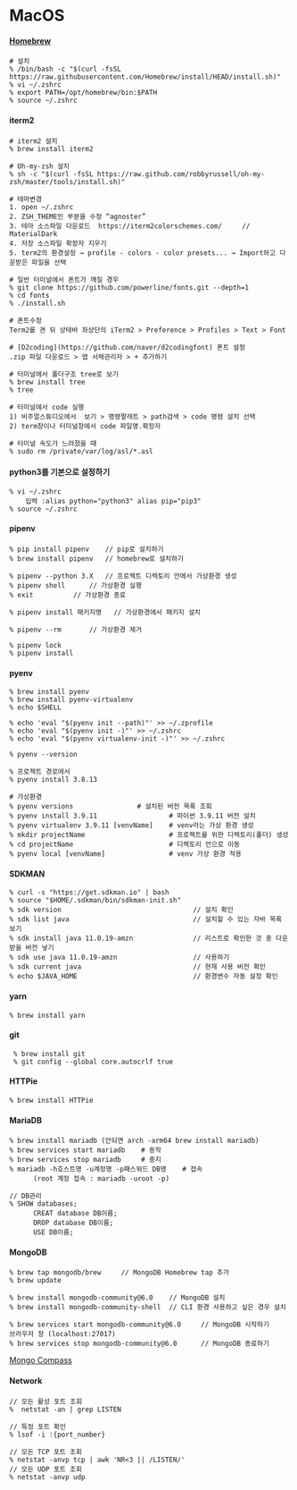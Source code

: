 # MacOS

#### [Homebrew](https://brew.sh/)

    # 설치 
    % /bin/bash -c "$(curl -fsSL https://raw.githubusercontent.com/Homebrew/install/HEAD/install.sh)"
    % vi ~/.zshrc
    % export PATH=/opt/homebrew/bin:$PATH
    % source ~/.zshrc
    
#### iterm2

	# iterm2 설치
	% brew install iterm2
    
    # Oh-my-zsh 설치
    % sh -c "$(curl -fsSL https://raw.github.com/robbyrussell/oh-my-zsh/master/tools/install.sh)"
	
	# 테마변경
	1. open ~/.zshrc 
	2. ZSH_THEME인 부분을 수정 “agnoster”
	3. 테마 소스파일 다운로드  https://iterm2colorschemes.com/     // MaterialDark
	4. 저장 소스파일 확장자 지우기 
	5. term2의 환경설정 → profile - colors - color presets... → Import하고 다운받은 파일을 선택

	# 일반 터미널에서 폰트가 깨질 경우 
 	% git clone https://github.com/powerline/fonts.git --depth=1﻿
  	% cd fonts
	% ./install.sh
 
	# 폰트수정
	Term2를 켠 뒤 상태바 좌상단의 iTerm2 > Preference > Profiles > Text > Font

	# [D2coding](https://github.com/naver/d2codingfont) 폰트 설정 
 	.zip 파일 다운로드 > 앱 서체관리자 > + 추가하기

	# 터미널에서 폴더구조 tree로 보기
	% brew install tree
   	% tree 

	# 터미널에서 code 실행
	1) 비주얼스튜디오에서  보기 > 명령팔레트 > path검색 > code 명령 설치 선택
	2) term창이나 터미널창에서 code 파일명.확장자

 	# 터미널 속도가 느려졌을 때
  	% sudo rm /private/var/log/asl/*.asl

#### python3를 기본으로 설정하기

	% vi ~/.zshrc
 		입력 :alias python="python3" alias pip="pip3"
   	% source ~/.zshrc

#### pipenv

 	% pip install pipenv	// pip로 설치하기
	% brew install pipenv	// homebrew로 설치하기
  
	% pipenv --python 3.X	// 프로젝트 디렉토리 안에서 가상환경 생성
 	% pipenv shell		// 가상환경 실행
  	% exit			// 가상환경 종료
   
	% pipenv install 패키지명	// 가상환경에서 패키지 설치

  	% pipenv --rm		// 가상환경 제거

	% pipenv lock		
   	% pipenv install  

#### pyenv

    % brew install pyenv
    % brew install pyenv-virtualenv
    % echo $SHELL

    % echo 'eval "$(pyenv init --path)"' >> ~/.zprofile  
    % echo 'eval "$(pyenv init -)"' >> ~/.zshrc  
    % echo 'eval "$(pyenv virtualenv-init -)"' >> ~/.zshrc  

    % pyenv --version

    % 프로젝트 경로에서
    % pyenv install 3.8.13
  
    # 가상환경
    % pyenv versions			    # 설치된 버전 목록 조회
    % pyenv install 3.9.11                  # 파이썬 3.9.11 버전 설치
    % pyenv virtualenv 3.9.11 [venvName]    # venv라는 가상 환경 생성
    % mkdir projectName                     # 프로젝트를 위한 디렉토리(폴더) 생성
    % cd projectName                        # 디렉토리 안으로 이동
    % pyenv local [venvName]                # venv 가상 환경 적용

#### SDKMAN

    % curl -s "https://get.sdkman.io" | bash
    % source "$HOME/.sdkman/bin/sdkman-init.sh"
    % sdk version                                 // 설치 확인
    % sdk list java                               // 설치할 수 있는 자바 목록 보기
    % sdk install java 11.0.19-amzn               // 리스트로 확인한 것 중 다운받을 버전 넣기
    % sdk use java 11.0.19-amzn                   // 사용하기
    % sdk current java                            // 현재 사용 버전 확인
    % echo $JAVA_HOME                             // 환경변수 자동 설정 확인
  
#### yarn

    % brew install yarn


#### git

     % brew install git
     % git config --global core.autocrlf true

#### HTTPie

 	% brew install HTTPie 

#### MariaDB

    % brew install mariadb (안되면 arch -arm64 brew install mariadb)
    % brew services start mariadb    # 동작
    % brew services stop mariadb     # 중지
    % mariadb -h호스트명 -u계정명 -p패스워드 DB명    # 접속
          (root 계정 접속 : mariadb -uroot -p)

    // DB관리
    % SHOW databases;    
          CREAT database DB이름;
          DROP database DB이름;
          USE DB이름;

#### MongoDB

    % brew tap mongodb/brew     // MongoDB Homebrew tap 추가
    % brew update

    % brew install mongodb-community@6.0    // MongoDB 설치
    % brew install mongodb-community-shell  // CLI 환경 사용하고 싶은 경우 설치

    % brew services start mongodb-community@6.0     // MongoDB 시작하기
    브라우저 창 (localhost:27017)
    % brew services stop mongodb-community@6.0      // MongoDB 종료하기

[Mongo Compass](https://www.mongodb.com/products/tools/compass)
    
#### Network
    // 모든 활성 포트 조회
    %  netstat -an | grep LISTEN

    // 특정 포트 확인
    % lsof -i :{port_number}

    // 모든 TCP 포트 조회
    % netstat -anvp tcp | awk 'NR<3 || /LISTEN/'
    // 모든 UDP 포트 조회
    % netstat -anvp udp
